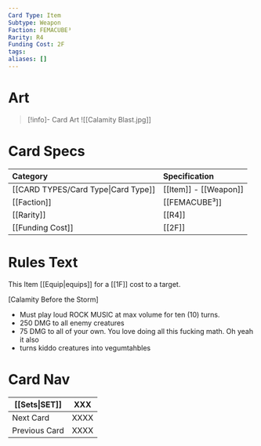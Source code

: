 ```yaml
---
Card Type: Item
Subtype: Weapon
Faction: FEMACUBE³
Rarity: R4
Funding Cost: 2F
tags: 
aliases: []
---
```

# Art

> [!info]- Card Art
> ![[Calamity Blast.jpg]]

# Card Specs

| Category | Specification| 
| :--- | :--- |
| [[CARD TYPES/Card Type\|Card Type]] | [[Item]] - [[Weapon]] |  
| [[Faction]] | [[FEMACUBE³]] | 
| [[Rarity]] | [[R4]] |  
| [[Funding Cost]] | [[2F]] |  

# Rules Text

This Item [[Equip|equips]] for a [[1F]] cost to a target.  

[Calamity Before the Storm] 
- Must play loud ROCK MUSIC at max volume for ten (10) turns.
- 250 DMG to all enemy creatures
- 75 DMG to all of your own. You love doing all this fucking math. Oh yeah it also
- turns kiddo creatures into vegumtahbles

# Card Nav

| [[Sets\|SET]] | XXX |  
| --- | --- |  
| Next Card | XXXX |  
| Previous Card | XXXX |  

